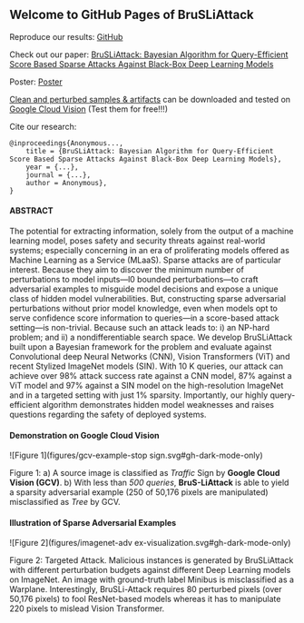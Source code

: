 ## Welcome to GitHub Pages of BruSLiAttack

Reproduce our results: [GitHub](https://github.com/BruSLiAttack/BruSLiAttack.github.io)

Check out our paper: [BruSLiAttack: Bayesian Algorithm for Query-Efficient Score Based Sparse Attacks Against Black-Box Deep Learning Models](https://...)

Poster: [Poster](...)

[Clean and perturbed samples & artifacts](https://github.com/BruSLiAttack/BruSLiAttack.github.io/tree/main/artifacts) can be downloaded and tested on [Google Cloud Vision](https://cloud.google.com/vision) (Test them for free!!!)

Cite our research: 
```
@inproceedings{Anonymous...,
    title = {BruSLiAttack: Bayesian Algorithm for Query-Efficient Score Based Sparse Attacks Against Black-Box Deep Learning Models},
    year = {...},
    journal = {...},
    author = Anonymous},
}
```

#### ABSTRACT

The potential for extracting information, solely from the output of a machine learning model, poses safety and security threats against real-world systems; especially concerning in an era of proliferating models offered as Machine Learning as a Service (MLaaS). Sparse attacks are of particular interest. Because they aim to discover the minimum number of perturbations to model inputs—l0 bounded perturbations—to craft adversarial examples to misguide model decisions and expose a unique class of hidden model vulnerabilities. But, constructing sparse adversarial perturbations without prior model knowledge, even when models opt to serve confidence score information to queries—in a score-based attack setting—is non-trivial. Because such an attack leads to: i) an NP-hard problem; and ii) a nondifferentiable search space. We develop BruSLiAttack built upon a Bayesian framework for the problem and evaluate against Convolutional deep Neural Networks (CNN), Vision Transformers (ViT) and recent Stylized ImageNet models (SIN). With 10 K queries, our attack can achieve over 98% attack success rate against a CNN model, 87% against a ViT model and 97% against a SIN model on the high-resolution ImageNet and in a targeted setting with just 1% sparsity. Importantly, our highly query-efficient algorithm demonstrates hidden model weaknesses and raises questions regarding the safety of deployed systems. 

#### Demonstration on Google Cloud Vision
![Figure 1](figures/gcv-example-stop sign.svg#gh-dark-mode-only)

Figure 1: a) A source image is classified as _Traffic_ Sign by __Google Cloud Vision (GCV)__. b) With less than _500 queries_, __BruS-LiAttack__ is able to yield a sparsity adversarial example (250 of 50,176 pixels are manipulated) misclassified as _Tree_ by GCV.

#### Illustration of Sparse Adversarial Examples

![Figure 2](figures/imagenet-adv ex-visualization.svg#gh-dark-mode-only)

Figure  2: Targeted Attack. Malicious instances is generated by BruSLiAttack with different perturbation budgets against different Deep Learning models on ImageNet. An image with ground-truth label Minibus is misclassified as a Warplane. Interestingly, BruSLi-Attack requires 80 perturbed pixels (over 50,176 pixels) to fool ResNet-based models whereas it has to manipulate 220 pixels to mislead Vision Transformer.
